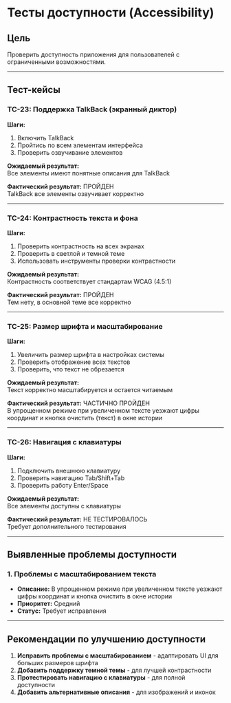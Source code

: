 # Тесты доступности (Accessibility)

## Цель
Проверить доступность приложения для пользователей с ограниченными возможностями.

---

## Тест-кейсы

### TC-23: Поддержка TalkBack (экранный диктор)
**Шаги:**
1. Включить TalkBack
2. Пройтись по всем элементам интерфейса
3. Проверить озвучивание элементов

**Ожидаемый результат:**  
Все элементы имеют понятные описания для TalkBack

**Фактический результат:** ПРОЙДЕН  
TalkBack все элементы озвучивает корректно

---

### TC-24: Контрастность текста и фона
**Шаги:**
1. Проверить контрастность на всех экранах
2. Проверить в светлой и темной теме
3. Использовать инструменты проверки контрастности

**Ожидаемый результат:**  
Контрастность соответствует стандартам WCAG (4.5:1)

**Фактический результат:** ПРОЙДЕН  
Тем нету, в основной теме все корректно

---

### TC-25: Размер шрифта и масштабирование
**Шаги:**
1. Увеличить размер шрифта в настройках системы
2. Проверить отображение всех текстов
3. Проверить, что текст не обрезается

**Ожидаемый результат:**  
Текст корректно масштабируется и остается читаемым

**Фактический результат:** ЧАСТИЧНО ПРОЙДЕН  
В упрощенном режиме при увеличенном тексте уезжают цифры координат и кнопка очистить (текст) в окне истории

---

### TC-26: Навигация с клавиатуры
**Шаги:**
1. Подключить внешнюю клавиатуру
2. Проверить навигацию Tab/Shift+Tab
3. Проверить работу Enter/Space

**Ожидаемый результат:**  
Все элементы доступны с клавиатуры

**Фактический результат:** НЕ ТЕСТИРОВАЛОСЬ  
Требует дополнительного тестирования

---

## Выявленные проблемы доступности

### 1. Проблемы с масштабированием текста
- **Описание:** В упрощенном режиме при увеличенном тексте уезжают цифры координат и кнопка очистить в окне истории
- **Приоритет:** Средний
- **Статус:** Требует исправления

---

## Рекомендации по улучшению доступности

1. **Исправить проблемы с масштабированием** - адаптировать UI для больших размеров шрифта
2. **Добавить поддержку темной темы** - для лучшей контрастности
3. **Протестировать навигацию с клавиатуры** - для полной доступности
4. **Добавить альтернативные описания** - для изображений и иконок 